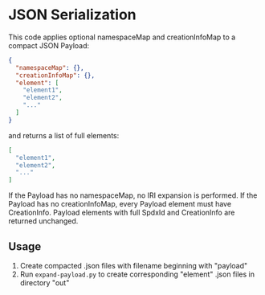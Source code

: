 # JSON Serialization

This code applies optional namespaceMap and creationInfoMap to a compact JSON Payload:
```json
{
  "namespaceMap": {},
  "creationInfoMap": {},
  "element": [
    "element1",
    "element2",
    "..."
  ]
}
```
and returns a list of full elements:
```json
[
  "element1",
  "element2",
  "..."
]
```
If the Payload has no namespaceMap, no IRI expansion is performed.
If the Payload has no creationInfoMap, every Payload element must have CreationInfo.
Payload elements with full SpdxId and CreationInfo are returned unchanged.

## Usage
1. Create compacted .json files with filename beginning with "payload"
2. Run `expand-payload.py` to create corresponding "element" .json files in directory "out"